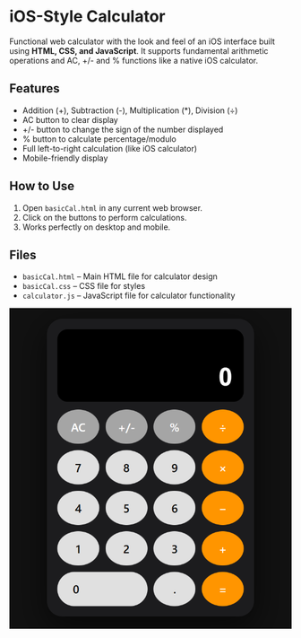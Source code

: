 # iOS-Style Calculator

Functional web calculator with the look and feel of an iOS interface built using **HTML, CSS, and JavaScript**.
It supports fundamental arithmetic operations and AC, +/- and % functions like a native iOS calculator.

## Features

- Addition (+), Subtraction (-), Multiplication (*), Division (÷)
- AC button to clear display
- +/- button to change the sign of the number displayed
- % button to calculate percentage/modulo
- Full left-to-right calculation (like iOS calculator)
- Mobile-friendly display

## How to Use

1. Open `basicCal.html` in any current web browser.
2. Click on the buttons to perform calculations.
3. Works perfectly on desktop and mobile.

## Files

- `basicCal.html` – Main HTML file for calculator design
- `basicCal.css` – CSS file for styles
- `calculator.js` – JavaScript file for calculator functionality

![Calculator Screenshot](screenshot.png)

